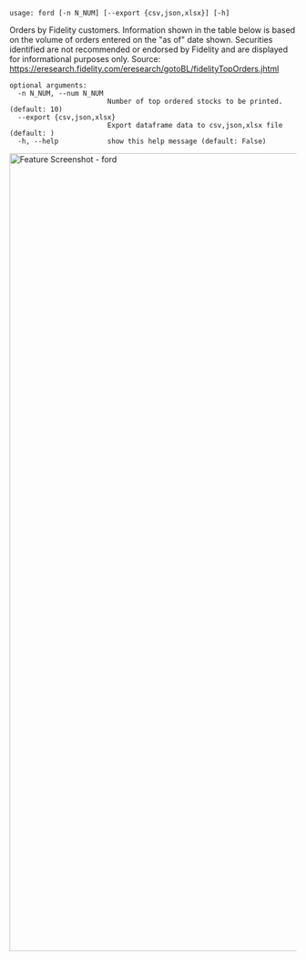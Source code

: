 ```
usage: ford [-n N_NUM] [--export {csv,json,xlsx}] [-h]
```

Orders by Fidelity customers. Information shown in the table below is based on the volume of orders entered on the "as of" date shown. Securities
identified are not recommended or endorsed by Fidelity and are displayed for informational purposes only. Source: https://eresearch.fidelity.com/eresearch/gotoBL/fidelityTopOrders.jhtml

```
optional arguments:
  -n N_NUM, --num N_NUM
                        Number of top ordered stocks to be printed. (default: 10)
  --export {csv,json,xlsx}
                        Export dataframe data to csv,json,xlsx file (default: )
  -h, --help            show this help message (default: False)
```
<img width="1400" alt="Feature Screenshot - ford" src="https://user-images.githubusercontent.com/85772166/140247181-582bc077-f463-4a49-a3ab-7fb32af71982.png">

